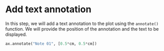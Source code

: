 # Add text annotation

In this step, we will add a text annotation to the plot using the `annotate()` function. We will provide the position of the annotation and the text to be displayed.

```python
ax.annotate("Note 01", [0.5*cm, 0.5*cm])
```
